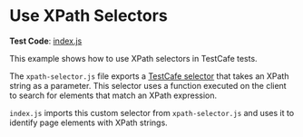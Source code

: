 # Use XPath Selectors

**Test Code**: [index.js](index.js)

This example shows how to use XPath selectors in TestCafe tests.

The `xpath-selector.js` file exports a [TestCafe selector](https://devexpress.github.io/testcafe/documentation/test-api/selecting-page-elements/selectors/) that takes an XPath string as a parameter. This selector uses a function executed on the client to search for elements that match an XPath expression.

`index.js` imports this custom selector from `xpath-selector.js` and uses it to identify page elements with XPath strings.
